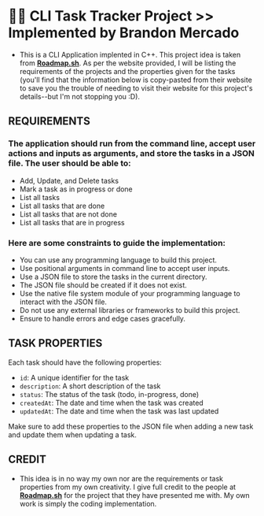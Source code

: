 # 🧑‍💻 CLI Task Tracker Project >> Implemented by Brandon Mercado
- This is a CLI Application implented in C++. This project idea is taken from **[Roadmap.sh](https://roadmap.sh/projects/task-tracker)**. As per the website provided, I will be listing the requirements of the projects and the properties given for the tasks (you'll find that the information below is copy-pasted from their website to save you the trouble of needing to visit their website for this project's details--but I'm not stopping you :D).


## REQUIREMENTS 

### The application should run from the command line, accept user actions and inputs as arguments, and store the tasks in a JSON file. The user should be able to:

- Add, Update, and Delete tasks
- Mark a task as in progress or done
- List all tasks
- List all tasks that are done
- List all tasks that are not done
- List all tasks that are in progress

### Here are some constraints to guide the implementation:

- You can use any programming language to build this project.
- Use positional arguments in command line to accept user inputs.
- Use a JSON file to store the tasks in the current directory.
- The JSON file should be created if it does not exist.
- Use the native file system module of your programming language to interact with the JSON file.
- Do not use any external libraries or frameworks to build this project.
- Ensure to handle errors and edge cases gracefully.


## TASK PROPERTIES

Each task should have the following properties:

- `id`: A unique identifier for the task
- `description`: A short description of the task
- `status`: The status of the task (todo, in-progress, done)
- `createdAt`: The date and time when the task was created
- `updatedAt`: The date and time when the task was last updated

Make sure to add these properties to the JSON file when adding a new task and update them when updating a task.


## CREDIT
- This idea is in no way my own nor are the requirements or task properties from my own creativity. I give full credit to the people at **[Roadmap.sh](https://roadmap.sh)** for the project that they have presented me with. My own work is simply the coding implementation.
